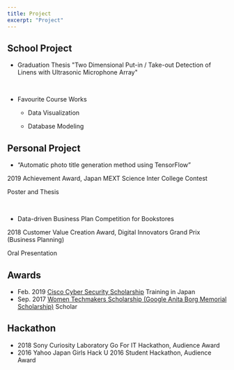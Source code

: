 ```yaml
---
title: Project
excerpt: "Project"
---
```

## School Project
* Graduation Thesis
 "Two Dimensional Put-in / Take-out Detection of Linens with Ultrasonic Microphone Array"
<br/>

* Favourite Course Works

   - Data Visualization

   - Database Modeling


## Personal Project
* “Automatic photo title generation method using TensorFlow”

2019 Achievement Award, Japan MEXT Science Inter College Contest

Poster and Thesis 

<br/>

* Data-driven Business Plan Competition for Bookstores

2018 Customer Value Creation Award, Digital Innovators Grand Prix (Business Planning) 

Oral Presentation

## Awards
* Feb. 2019 [Cisco Cyber Security Scholarship](https://mkto.cisco.com/Security-Scholarship.html) Training in Japan
* Sep. 2017 [Women Techmakers Scholarship (Google Anita Borg Memorial Scholarship)](https://buildyourfuture.withgoogle.com/scholarships/) Scholar              

## Hackathon
* 2018 Sony Curiosity Laboratory Go For IT Hackathon, Audience Award
* 2016 Yahoo Japan Girls Hack U 2016 Student Hackathon, Audience Award
